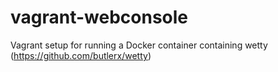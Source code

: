 # vagrant-webconsole
Vagrant setup for running a Docker container containing wetty (https://github.com/butlerx/wetty)
